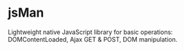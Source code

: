 # jsMan
Lightweight native JavaScript library for basic operations: DOMContentLoaded, Ajax GET &amp; POST, DOM manipulation.
